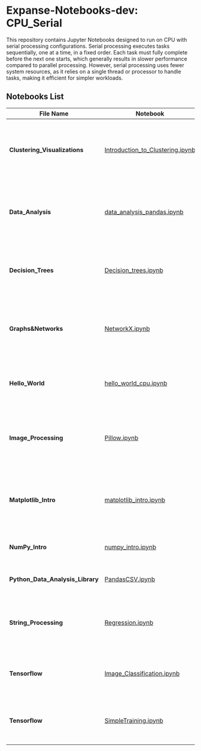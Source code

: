 # Expanse-Notebooks-dev: CPU_Serial

This repository contains Jupyter Notebooks designed to run on CPU with serial processing configurations. Serial processing executes tasks sequentially, one at a time, in a fixed order. Each task must fully complete before the next one starts, which generally results in slower performance compared to parallel processing. However, serial processing uses fewer system resources, as it relies on a single thread or processor to handle tasks, making it efficient for simpler workloads.

## Notebooks List
| File Name                  | Notebook                          | Description                                                                                   |
|----------------------------|-----------------------------------|-----------------------------------------------------------------------------------------------|
| **Clustering_Visualizations** | [Introduction_to_Clustering.ipynb](Clustering_Visulizations/Introduction_to_Clustering.ipynb) | Demonstrates how to run basic clustering methods in Python and execute them on Expanse.         |
| **Data_Analysis**            | [data_analysis_pandas.ipynb](Data_Analysis/data_analysis_pandas.ipynb)       | Covers the pandas library, exploring Series and DataFrame for data analysis.                   |
| **Decision_Trees**           | [Decision_trees.ipynb](Decision_Trees/Decision%20trees.ipynb)            | Introduces decision trees using the scikit-learn library and runs on Expanse.                  |
| **Graphs&Networks**        | [NetworkX.ipynb](Graphs&Networks/NetworkX.ipynb)                   | Notebooks for building, visualizing, and analyzing graphs and networks using NetworkX.         |
| **Hello_World**              | [hello_world_cpu.ipynb](Hello_World/hello_world_cpu.ipynb)            | Shows how to run a basic "Hello World" on CPU and configure CPU settings.                      |
| **Image_Processing**         | [Pillow.ipynb](Image_Processing/Pillow.ipynb)                     | Introduces the Pillow library for loading, manipulating, and processing images.                |
| **Matplotlib_Intro**         | [matplotlib_intro.ipynb](Matplotlib_Intro/matplotlib_intro.ipynb)         | Covers basic plots like scatter, line, bar charts, and histograms using Matplotlib.            |
| **NumPy_Intro**              | [numpy_intro.ipynb](NumPy_Intro/numpy_intro.ipynb)                | Introduction to NumPy and its usage on Expanse.                                                |
| **Python_Data_Analysis_Library** | [PandasCSV.ipynb](Python_Data_Analysis_Library/PandasCSV.ipynb)                | Data analysis using the pandas library.                                                        |
| **String_Processing**        | [Regression.ipynb](String_Processing/Regression.ipynb)                 | Performs regression analysis using the diabetes dataset with scikit-learn.                     |
| **Tensorflow**               | [Image_Classification.ipynb](Tensorflow/Image_Classification.ipynb)       | Builds an image classification model using TensorFlow and Keras.                               |
| **Tensorflow**               | [SimpleTraining.ipynb](Tensorflow/SimpleTraining.ipynb)             | Builds a simple time series forecasting model using TensorFlow.                                |
